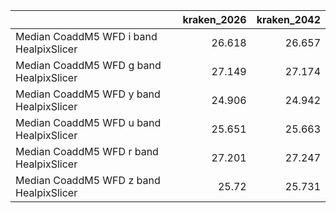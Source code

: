 |                                         |   kraken_2026 |   kraken_2042 |
|:----------------------------------------|--------------:|--------------:|
| Median CoaddM5 WFD i band HealpixSlicer |        26.618 |        26.657 |
| Median CoaddM5 WFD g band HealpixSlicer |        27.149 |        27.174 |
| Median CoaddM5 WFD y band HealpixSlicer |        24.906 |        24.942 |
| Median CoaddM5 WFD u band HealpixSlicer |        25.651 |        25.663 |
| Median CoaddM5 WFD r band HealpixSlicer |        27.201 |        27.247 |
| Median CoaddM5 WFD z band HealpixSlicer |        25.72  |        25.731 |
